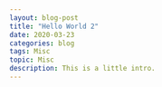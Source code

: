 ```yaml
---
layout: blog-post
title: "Hello World 2"
date: 2020-03-23
categories: blog
tags: Misc
topic: Misc
description: This is a little intro.
---
```


